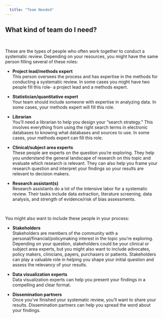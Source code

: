 ```yaml
---
  title: "Team Needed"
---
```



## What kind of team do I need?

<br>

These are the types of people who often work together to conduct a systematic review. Depending on your resources, you might have the same person filling several of these roles:<br> 

- **Project lead/methods expert**<br>
    This person oversees the process and has expertise in the methods for conducting a systematic review. In some cases you might have two people fill this role- a project lead and a methods expert. <br>

- **Statistician/quantitative expert**<br>
    Your team should include someone with expertise in analyzing data. In some cases, your methods expert will fill this role. <br>

- **Librarian**<br>
    You’ll need a librarian to help you design your “search strategy.” This involves everything from using the right search terms in electronic databases to knowing what databases and sources to use. In some cases, your methods expert can fill this role.<br>

- **Clinical/subject area experts**<br>
These people are experts on the question you’re exploring. They help you understand the general landscape of research on this topic and evaluate which research is relevant. They can also help you frame your research question and interpret your findings so your results are relevant to decision makers.<br>

- **Research assistant(s)**<br>
    Research assistants do a lot of the intensive labor for a systematic review. Their tasks include data extraction, literature screening, data analysis, and strength of evidence/risk of bias assessments.
<br>

You might also want to include these people in your process:

- **Stakeholders**<br>
Stakeholders are members of the community with a personal/financial/policymaking interest in the topic you’re exploring. Depending on your question, stakeholders could be your clinical or subject area experts, but you might also want to include advocates, policy makers, clinicians, payers, purchasers or patients. Stakeholders can play a valuable role in helping you shape your initial question and assess the relevancy of your results.<br>

- **Data visualization experts**<br>
Data visualization experts can help you present your findings in a compelling and clear format. 

- **Dissemination partners**<br>
Once you’ve finished your systematic review, you’ll want to share your results. Dissemination partners can help you spread the word about your findings.<br>

